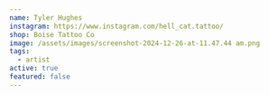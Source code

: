 ```yaml
---
name: Tyler Hughes
instagram: https://www.instagram.com/hell_cat.tattoo/
shop: Boise Tattoo Co
image: /assets/images/screenshot-2024-12-26-at-11.47.44 am.png
tags:
  - artist
active: true
featured: false
---
```

